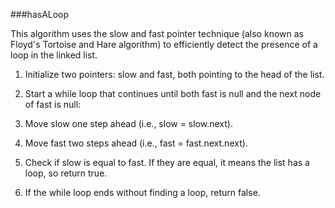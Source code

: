 ###hasALoop


This algorithm uses the slow and fast pointer technique (also known as Floyd's Tortoise and Hare algorithm)
to efficiently detect the presence of a loop in the linked list.

1. Initialize two pointers: slow and fast, both pointing to the head of the list.

2. Start a while loop that continues until both fast is null and the next node of fast is null:

3. Move slow one step ahead (i.e., slow = slow.next).

4. Move fast two steps ahead (i.e., fast = fast.next.next).

5. Check if slow is equal to fast. If they are equal, it means the list has a loop, so return true.

6. If the while loop ends without finding a loop, return false.